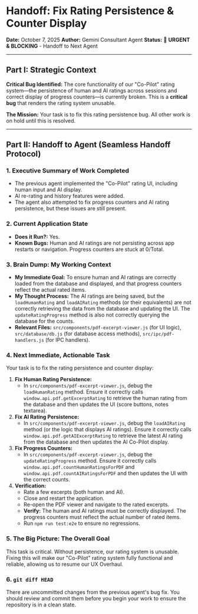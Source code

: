 # Handoff: Fix Rating Persistence & Counter Display

**Date:** October 7, 2025
**Author:** Gemini Consultant Agent
**Status:** 🔴 **URGENT & BLOCKING** - Handoff to Next Agent

---

## Part I: Strategic Context

**Critical Bug Identified:** The core functionality of our "Co-Pilot" rating system—the persistence of human and AI ratings across sessions and correct display of progress counters—is currently broken. This is a **critical bug** that renders the rating system unusable.

**The Mission:** Your task is to fix this rating persistence bug. All other work is on hold until this is resolved.

---

## Part II: Handoff to Agent (Seamless Handoff Protocol)

### 1. Executive Summary of Work Completed

-   The previous agent implemented the "Co-Pilot" rating UI, including human input and AI display.
-   AI re-rating and history features were added.
-   The agent also attempted to fix progress counters and AI rating persistence, but these issues are still present.

### 2. Current Application State

-   **Does it Run?:** Yes.
-   **Known Bugs:** Human and AI ratings are not persisting across app restarts or navigation. Progress counters are stuck at 0/Total.

### 3. Brain Dump: My Working Context

-   **My Immediate Goal:** To ensure human and AI ratings are correctly loaded from the database and displayed, and that progress counters reflect the actual rated items.
-   **My Thought Process:** The AI ratings are being saved, but the `loadHumanRating` and `loadAIRating` methods (or their equivalents) are not correctly retrieving the data from the database and updating the UI. The `updateRatingProgress` method is also not correctly querying the database for the counts.
-   **Relevant Files:** `src/components/pdf-excerpt-viewer.js` (for UI logic), `src/database/db.js` (for database access methods), `src/ipc/pdf-handlers.js` (for IPC handlers).

### 4. Next Immediate, Actionable Task

Your task is to fix the rating persistence and counter display:

1.  **Fix Human Rating Persistence:**
    -   In `src/components/pdf-excerpt-viewer.js`, debug the `loadHumanRating` method. Ensure it correctly calls `window.api.pdf.getExcerptRating` to retrieve the human rating from the database and then updates the UI (score buttons, notes textarea).
2.  **Fix AI Rating Persistence:**
    -   In `src/components/pdf-excerpt-viewer.js`, debug the `loadAIRating` method (or the logic that displays AI ratings). Ensure it correctly calls `window.api.pdf.getAIExcerptRating` to retrieve the latest AI rating from the database and then updates the AI Co-Pilot display.
3.  **Fix Progress Counters:**
    -   In `src/components/pdf-excerpt-viewer.js`, debug the `updateRatingProgress` method. Ensure it correctly calls `window.api.pdf.countHumanRatingsForPDF` and `window.api.pdf.countAIRatingsForPDF` and then updates the UI with the correct counts.
4.  **Verification:**
    -   Rate a few excerpts (both human and AI).
    -   Close and restart the application.
    -   Re-open the PDF viewer and navigate to the rated excerpts.
    -   **Verify:** The human and AI ratings must be correctly displayed. The progress counters must reflect the actual number of rated items.
    -   Run `npm run test:e2e` to ensure no regressions.

### 5. The Big Picture: The Overall Goal

This task is critical. Without persistence, our rating system is unusable. Fixing this will make our "Co-Pilot" rating system fully functional and reliable, allowing us to resume our UX Overhaul.

### 6. `git diff HEAD`

There are uncommitted changes from the previous agent's bug fix. You should review and commit them before you begin your work to ensure the repository is in a clean state.
